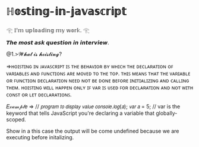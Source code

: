  # ℍ𝕠𝕤𝕥𝕚𝕟𝕘-𝕚𝕟-𝕛𝕒𝕧𝕒𝕤𝕔𝕣𝕚𝕡𝕥

𓂀 𝕀'𝕞 𝕦𝕡𝕝𝕠𝕒𝕕𝕚𝕟𝕘 𝕞𝕪 𝕨𝕠𝕣𝕜. 𓂀

𝙏𝙝𝙚 𝙢𝙤𝙨𝙩 𝙖𝙨𝙠 𝙦𝙪𝙚𝙨𝙩𝙞𝙤𝙣 𝙞𝙣 𝙞𝙣𝙩𝙚𝙧𝙫𝙞𝙚𝙬.

@1.>𝓦𝓱𝓪𝓽 𝓲𝓼 𝓱𝓸𝓲𝓼𝓽𝓲𝓷𝓰?

=>ʜᴏɪꜱᴛɪɴɢ ɪɴ ᴊᴀᴠᴀꜱᴄʀɪᴘᴛ ɪꜱ ᴛʜᴇ ʙᴇʜᴀᴠɪᴏʀ ʙʏ ᴡʜɪᴄʜ ᴛʜᴇ ᴅᴇᴄʟᴀʀᴀᴛɪᴏɴ ᴏꜰ ᴠᴀʀɪᴀʙʟᴇꜱ ᴀɴᴅ ꜰᴜɴᴄᴛɪᴏɴꜱ ᴀʀᴇ ᴍᴏᴠᴇᴅ ᴛᴏ ᴛʜᴇ ᴛᴏᴘ. ᴛʜɪꜱ ᴍᴇᴀɴꜱ ᴛʜᴀᴛ ᴛʜᴇ ᴠᴀʀɪᴀʙʟᴇ ᴏʀ ꜰᴜɴᴄᴛɪᴏɴ ᴅᴇᴄʟᴀʀᴀᴛɪᴏɴ ɴᴇᴇᴅ ɴᴏᴛ ʙᴇ ᴅᴏɴᴇ ʙᴇꜰᴏʀᴇ ɪɴɪᴛɪᴀʟɪᴢɪɴɢ ᴀɴᴅ ᴄᴀʟʟɪɴɢ ᴛʜᴇᴍ. ʜᴏɪꜱᴛɪɴɢ ᴡɪʟʟ ʜᴀᴘᴘᴇɴ ᴏɴʟʏ ɪꜰ ᴠᴀʀ ɪꜱ ᴜꜱᴇᴅ ꜰᴏʀ ᴅᴇᴄʟᴀʀᴀᴛɪᴏɴ ᴀɴᴅ ɴᴏᴛ ᴡɪᴛʜ ᴄᴏɴꜱᴛ ᴏʀ ʟᴇᴛ ᴅᴇᴄʟᴀʀᴀᴛɪᴏɴꜱ.


𝐸𝓍𝒶𝓂𝓅𝓁𝑒 => // 𝘱𝘳𝘰𝘨𝘳𝘢𝘮 𝘵𝘰 𝘥𝘪𝘴𝘱𝘭𝘢𝘺 𝘷𝘢𝘭𝘶𝘦
𝘤𝘰𝘯𝘴𝘰𝘭𝘦.𝘭𝘰𝘨(𝘢);
𝘷𝘢𝘳 𝘢 = 5; // var is the keyword that tells JavaScript you're declaring a variable that globally-scoped.

Show in a this case the output will be come undefined because we are executing before initalizing.



